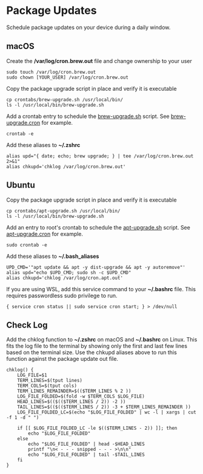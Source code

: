 # Package Updates
Schedule package updates on your device during a daily window.

## macOS

Create the **/var/log/cron.brew.out** file and change ownership to your user
```shell script
sudo touch /var/log/cron.brew.out
sudo chown [YOUR_USER] /var/log/cron.brew.out
```

Copy the package upgrade script in place and verify it is executable
```shell script
cp crontabs/brew-upgrade.sh /usr/local/bin/
ls -l /usr/local/bin/brew-upgrade.sh
```

Add a crontab entry to schedule the [brew-upgrade.sh](crontabs/brew-upgrade.sh) script. See [brew-upgrade.cron](crontabs/brew-upgrade.cron) for example.
```shell script
crontab -e
```

Add these aliases to **~/.zshrc**
```shell script
alias upd="{ date; echo; brew upgrade; } | tee /var/log/cron.brew.out 2>&1"
alias chkupd='chklog /var/log/cron.brew.out'
```

## Ubuntu

Copy the package upgrade script in place and verify it is executable
```shell script
cp crontabs/apt-upgrade.sh /usr/local/bin/
ls -l /usr/local/bin/brew-upgrade.sh
```

Add an entry to root's crontab to schedule the [apt-upgrade.sh](crontabs/apt-upgrade.sh) script. See [apt-upgrade.cron](crontabs/apt-upgrade.cron) for example.
```shell script
sudo crontab -e
```

Add these aliases to **~/.bash_aliases**
```shell script
UPD_CMD='"apt update && apt -y dist-upgrade && apt -y autoremove"'
alias upd="echo $UPD_CMD; sudo sh -c $UPD_CMD"
alias chkupd='chklog /var/log/cron.apt.out'
```

If you are using WSL, add this service command to your **~/.bashrc** file. This requires passwordless sudo privilege to run.
```shell script
{ service cron status || sudo service cron start; } > /dev/null
```

## Check Log

Add the chklog function to **~/.zshrc** on macOS and **~/.bashrc** on Linux. This fits the log file to the terminal by showing only the first and last few lines based on the terminal size. Use the chkupd aliases above to run this function against the package update out file.

```shell script
chklog() {
    LOG_FILE=$1
    TERM_LINES=$(tput lines)
    TERM_COLS=$(tput cols)
    TERM_LINES_REMAINDER=$(($TERM_LINES % 2 ))
    LOG_FILE_FOLDED=$(fold -w $TERM_COLS $LOG_FILE)
    HEAD_LINES=$(($(($TERM_LINES / 2)) -2 ))
    TAIL_LINES=$(($(($TERM_LINES / 2)) -3 + $TERM_LINES_REMAINDER ))
    LOG_FILE_FOLDED_LC=$(echo "$LOG_FILE_FOLDED" | wc -l | xargs | cut -f 1 -d " ")

    if [[ $LOG_FILE_FOLDED_LC -le $(($TERM_LINES - 2)) ]]; then
        echo "$LOG_FILE_FOLDED"
    else
        echo "$LOG_FILE_FOLDED" | head -$HEAD_LINES
        printf "\n< - - - snipped - - - >\n\n"
        echo "$LOG_FILE_FOLDED" | tail -$TAIL_LINES
    fi
}
```
